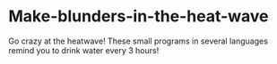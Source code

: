 # Make-blunders-in-the-heat-wave
Go crazy at the heatwave! These small programs in several languages remind you to drink water every 3 hours!
